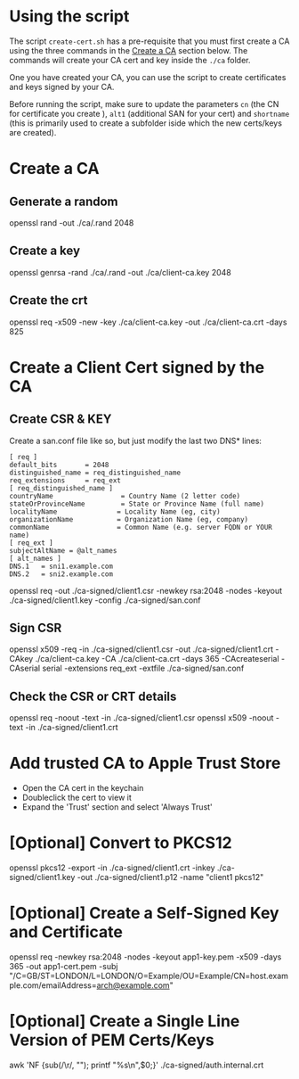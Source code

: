 # Using the script

The script `create-cert.sh` has a pre-requisite that you must first create a CA using the three commands in the [Create a CA](#Create-a-CA) section below.  The commands will create your CA cert and key inside the `./ca` folder.

One you have created your CA, you can use the script to create certificates and keys signed by your CA.

Before running the script, make sure to update the parameters `cn` (the CN for certificate you create ), `alt1` (additional SAN for your cert) and `shortname` (this is primarily used to create a subfolder iside which the new certs/keys are created).

# Create a CA

## Generate a random
openssl rand -out ./ca/.rand 2048

## Create a key
openssl genrsa -rand ./ca/.rand -out ./ca/client-ca.key 2048

## Create the crt
openssl req -x509 -new -key ./ca/client-ca.key -out ./ca/client-ca.crt -days 825

# Create a Client Cert signed by the CA

## Create CSR & KEY
Create a san.conf file like so, but just modify the last two DNS* lines:

    [ req ]
    default_bits       = 2048
    distinguished_name = req_distinguished_name
    req_extensions     = req_ext
    [ req_distinguished_name ]
    countryName                 = Country Name (2 letter code)
    stateOrProvinceName         = State or Province Name (full name)
    localityName               = Locality Name (eg, city)
    organizationName           = Organization Name (eg, company)
    commonName                 = Common Name (e.g. server FQDN or YOUR name)
    [ req_ext ]
    subjectAltName = @alt_names
    [ alt_names ]
    DNS.1   = sni1.example.com
    DNS.2   = sni2.example.com

openssl req -out ./ca-signed/client1.csr -newkey rsa:2048 -nodes -keyout ./ca-signed/client1.key -config ./ca-signed/san.conf

## Sign CSR
openssl x509 -req -in ./ca-signed/client1.csr -out ./ca-signed/client1.crt -CAkey ./ca/client-ca.key -CA ./ca/client-ca.crt -days 365 -CAcreateserial -CAserial serial -extensions req_ext -extfile ./ca-signed/san.conf

## Check the CSR or CRT details
openssl req -noout -text -in ./ca-signed/client1.csr
openssl x509 -noout -text -in ./ca-signed/client1.crt 

# Add trusted CA to Apple Trust Store
- Open the CA cert in the keychain
- Doubleclick the cert to view it
- Expand the 'Trust' section and select 'Always Trust'


# [Optional] Convert to PKCS12
openssl pkcs12 -export -in ./ca-signed/client1.crt -inkey ./ca-signed/client1.key -out ./ca-signed/client1.p12 -name "client1 pkcs12"

# [Optional] Create a Self-Signed Key and Certificate

openssl req -newkey rsa:2048 -nodes -keyout  app1-key.pem -x509 -days 365 -out  app1-cert.pem -subj "/C=GB/ST=LONDON/L=LONDON/O=Example/OU=Example/CN=host.example.com/emailAddress=arch@example.com"

# [Optional] Create a Single Line Version of PEM Certs/Keys
awk 'NF {sub(/\r/, ""); printf "%s\\n",$0;}' ./ca-signed/auth.internal.crt  